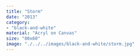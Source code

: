 ```yaml
---
title: "Storm"
date: "2013"
category: 
- "black-and-white"
material: "Acryl on Canvas"
size: "80x60"
image: "./../../images/black-and-white/storm.jpg"
---
```

